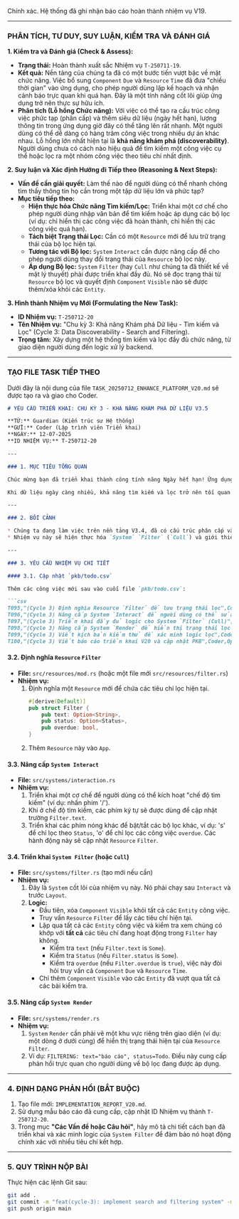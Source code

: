 Chính xác. Hệ thống đã ghi nhận báo cáo hoàn thành nhiệm vụ V19.

-----

### **PHÂN TÍCH, TƯ DUY, SUY LUẬN, KIỂM TRA VÀ ĐÁNH GIÁ**

**1. Kiểm tra và Đánh giá (Check & Assess):**

  * **Trạng thái:** Hoàn thành xuất sắc Nhiệm vụ `T-250711-19`.
  * **Kết quả:** Nền tảng của chúng ta đã có một bước tiến vượt bậc về mặt chức năng. Việc bổ sung `Component` `Due` và `Resource` `Time` đã đưa "chiều thời gian" vào ứng dụng, cho phép người dùng lập kế hoạch và nhận cảnh báo trực quan khi quá hạn. Đây là một tính năng cốt lõi giúp ứng dụng trở nên thực sự hữu ích.
  * **Phân tích (Lỗ hổng Chức năng):** Với việc có thể tạo ra cấu trúc công việc phức tạp (phân cấp) và thêm siêu dữ liệu (ngày hết hạn), lượng thông tin trong ứng dụng giờ đây có thể tăng lên rất nhanh. Một người dùng có thể dễ dàng có hàng trăm công việc trong nhiều dự án khác nhau. Lỗ hổng lớn nhất hiện tại là **khả năng khám phá (discoverability)**. Người dùng chưa có cách nào hiệu quả để tìm kiếm một công việc cụ thể hoặc lọc ra một nhóm công việc theo tiêu chí nhất định.

**2. Suy luận và Xác định Hướng đi Tiếp theo (Reasoning & Next Steps):**

  * **Vấn đề cần giải quyết:** Làm thế nào để người dùng có thể nhanh chóng tìm thấy thông tin họ cần trong một tập dữ liệu lớn và phức tạp?
  * **Mục tiêu tiếp theo:**
      * **Hiện thực hóa Chức năng Tìm kiếm/Lọc:** Triển khai một cơ chế cho phép người dùng nhập văn bản để tìm kiếm hoặc áp dụng các bộ lọc (ví dụ: chỉ hiển thị các công việc đã hoàn thành, chỉ hiển thị các công việc quá hạn).
      * **Tách biệt Trạng thái Lọc:** Cần có một `Resource` mới để lưu trữ trạng thái của bộ lọc hiện tại.
      * **Tương tác với Bộ lọc:** `System` `Interact` cần được nâng cấp để cho phép người dùng thay đổi trạng thái của `Resource` bộ lọc này.
      * **Áp dụng Bộ lọc:** `System` `Filter` (hay `Cull` như chúng ta đã thiết kế về mặt lý thuyết) phải được triển khai đầy đủ. Nó sẽ đọc trạng thái từ `Resource` bộ lọc và quyết định `Component` `Visible` nào sẽ được thêm/xóa khỏi các `Entity`.

**3. Hình thành Nhiệm vụ Mới (Formulating the New Task):**

  * **ID Nhiệm vụ:** `T-250712-20`
  * **Tên Nhiệm vụ:** "Chu kỳ 3: Khả năng Khám phá Dữ liệu - Tìm kiếm và Lọc" (Cycle 3: Data Discoverability - Search and Filtering).
  * **Trọng tâm:** Xây dựng một hệ thống tìm kiếm và lọc đầy đủ chức năng, từ giao diện người dùng đến logic xử lý backend.

-----

### **TẠO FILE TASK TIẾP THEO**

Dưới đây là nội dung của file `TASK_20250712_ENHANCE_PLATFORM_V20.md` sẽ được tạo ra và giao cho Coder.

````markdown
# YÊU CẦU TRIỂN KHAI: CHU KỲ 3 - KHẢ NĂNG KHÁM PHÁ DỮ LIỆU V3.5

**TỪ:** Guardian (Kiến trúc sư Hệ thống)
**GỬI:** Coder (Lập trình viên Triển khai)
**NGÀY:** 12-07-2025
**ID NHIỆM VỤ:** T-250712-20

---

### 1. MỤC TIÊU TỔNG QUAN

Chúc mừng bạn đã triển khai thành công tính năng Ngày hết hạn! Ứng dụng của chúng ta ngày càng trở nên hữu ích.

Khi dữ liệu ngày càng nhiều, khả năng tìm kiếm và lọc trở nên tối quan trọng. Nhiệm vụ tiếp theo sẽ tập trung vào việc **xây dựng một hệ thống tìm kiếm và lọc mạnh mẽ**, cho phép người dùng dễ dàng tìm thấy thông tin họ cần, biến ứng dụng của chúng ta từ một nơi lưu trữ thành một công cụ truy vấn thông tin hiệu quả.

---

### 2. BỐI CẢNH

* Chúng ta đang làm việc trên nền tảng V3.4, đã có cấu trúc phân cấp và siêu dữ liệu ngày hết hạn.
* Nhiệm vụ này sẽ hiện thực hóa `System` `Filter` (`Cull`) và giới thiệu một `Resource` mới để quản lý trạng thái lọc.

---

### 3. YÊU CẦU NHIỆM VỤ CHI TIẾT

#### 3.1. Cập nhật `pkb/todo.csv`

Thêm các công việc mới sau vào cuối file `pkb/todo.csv`:

```csv
T095,"(Cycle 3) Định nghĩa Resource `Filter` để lưu trạng thái lọc",Coder,Open,High
T096,"(Cycle 3) Nâng cấp System `Interact` để người dùng có thể sửa đổi `Filter`",Coder,Open,High
T097,"(Cycle 3) Triển khai đầy đủ logic cho System `Filter` (Cull)",Coder,Open,Critical
T098,"(Cycle 3) Nâng cấp System `Render` để hiển thị trạng thái lọc hiện tại",Coder,Open,Medium
T099,"(Cycle 3) Viết kịch bản kiểm thử để xác minh logic lọc",Coder,Open,High
T100,"(Cycle 3) Viết báo cáo triển khai V20 và cập nhật PKB",Coder,Open,High
````

#### 3.2. Định nghĩa `Resource` `Filter`

  * **File:** `src/resources/mod.rs` (hoặc một file mới `src/resources/filter.rs`)
  * **Nhiệm vụ:**
    1.  Định nghĩa một `Resource` mới để chứa các tiêu chí lọc hiện tại.
        ```rust
        #[derive(Default)]
        pub struct Filter {
            pub text: Option<String>,
            pub status: Option<Status>,
            pub overdue: bool,
        }
        ```
    2.  Thêm `Resource` này vào `App`.

#### 3.3. Nâng cấp `System Interact`

  * **File:** `src/systems/interaction.rs`
  * **Nhiệm vụ:**
    1.  Triển khai một cơ chế để người dùng có thể kích hoạt "chế độ tìm kiếm" (ví dụ: nhấn phím '/').
    2.  Khi ở chế độ tìm kiếm, các phím ký tự sẽ được dùng để cập nhật trường `Filter.text`.
    3.  Triển khai các phím nóng khác để bật/tắt các bộ lọc khác, ví dụ: 's' để chỉ lọc theo `Status`, 'o' để chỉ lọc các công việc `overdue`. Các hành động này sẽ cập nhật `Resource` `Filter`.

#### 3.4. Triển khai `System Filter` (hoặc `Cull`)

  * **File:** `src/systems/filter.rs` (tạo mới nếu cần)
  * **Nhiệm vụ:**
    1.  Đây là `System` cốt lõi của nhiệm vụ này. Nó phải chạy sau `Interact` và trước `Layout`.
    2.  **Logic:**
          * Đầu tiên, xóa `Component` `Visible` khỏi tất cả các `Entity` công việc.
          * Truy vấn `Resource` `Filter` để lấy các tiêu chí hiện tại.
          * Lặp qua tất cả các `Entity` công việc và kiểm tra xem chúng có khớp với **tất cả** các tiêu chí đang hoạt động trong `Filter` hay không.
              * Kiểm tra `text` (nếu `Filter.text` is `Some`).
              * Kiểm tra `Status` (nếu `Filter.status` is `Some`).
              * Kiểm tra `overdue` (nếu `Filter.overdue` is `true`), việc này đòi hỏi truy vấn cả `Component` `Due` và `Resource` `Time`.
          * Chỉ thêm `Component` `Visible` vào các `Entity` đã vượt qua tất cả các bài kiểm tra.

#### 3.5. Nâng cấp `System Render`

  * **File:** `src/systems/render.rs`
  * **Nhiệm vụ:**
    1.  `System` `Render` cần phải vẽ một khu vực riêng trên giao diện (ví dụ: một dòng ở dưới cùng) để hiển thị trạng thái hiện tại của `Resource` `Filter`.
    2.  Ví dụ: `FILTERING: text="báo cáo", status=Todo`. Điều này cung cấp phản hồi trực quan cho người dùng về bộ lọc đang được áp dụng.

-----

### 4\. ĐỊNH DẠNG PHẢN HỒI (BẮT BUỘC)

1.  Tạo file mới: `IMPLEMENTATION_REPORT_V20.md`.
2.  Sử dụng mẫu báo cáo đã cung cấp, cập nhật ID Nhiệm vụ thành `T-250712-20`.
3.  Trong mục **"Các Vấn đề hoặc Câu hỏi"**, hãy mô tả chi tiết cách bạn đã triển khai và xác minh logic của `System Filter` để đảm bảo nó hoạt động chính xác với nhiều tiêu chí kết hợp.

-----

### 5\. QUY TRÌNH NỘP BÀI

Thực hiện các lệnh Git sau:

```bash
git add .
git commit -m "feat(cycle-3): implement search and filtering system" -m "Fulfills task T-250712-20. Introduced a Filter resource and a comprehensive Filter/Cull system. Users can now search and filter tasks by text, status, and overdue state. Render system updated to display current filters."
git push origin main
```

```
```